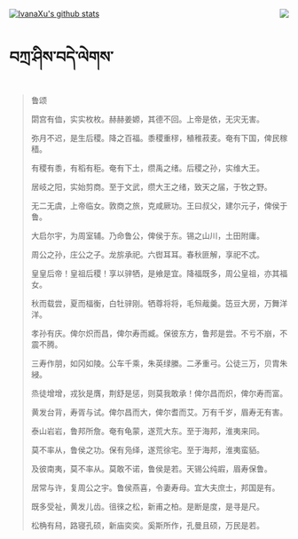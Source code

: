 [![IvanaXu's github stats](https://github-readme-stats.vercel.app/api?username=IvanaXu&show_icons=true&theme=vue-dark)](https://github.com/anuraghazra/github-readme-stats)
<img align="right" src="https://github-readme-stats.vercel.app/api/top-langs/?username=IvanaXu&langs_count=3&theme=graywhite" />
# བཀྲ་ཤིས་བདེ་ལེགས་
> 鲁颂
> 
> 閟宫有侐，实实枚枚。赫赫姜嫄，其德不回。上帝是依，无灾无害。
> 
> 弥月不迟，是生后稷。降之百福。黍稷重穋，稙稚菽麦。奄有下国，俾民稼穑。
> 
> 有稷有黍，有稻有秬。奄有下土，缵禹之绪。后稷之孙，实维大王。
> 
> 居岐之阳，实始剪商。至于文武，缵大王之绪，致天之届，于牧之野。
> 
> 无二无虞，上帝临女。敦商之旅，克咸厥功。王曰叔父，建尔元子，俾侯于鲁。
> 
> 大启尔宇，为周室辅。乃命鲁公，俾侯于东。锡之山川，土田附庸。
> 
> 周公之孙，庄公之子。龙旂承祀。六辔耳耳。春秋匪解，享祀不忒。
> 
> 皇皇后帝！皇祖后稷！享以骍牺，是飨是宜。降福既多，周公皇祖，亦其福女。
> 
> 秋而载尝，夏而楅衡，白牡骍刚。牺尊将将，毛炰胾羹。笾豆大房，万舞洋洋。
> 
> 孝孙有庆。俾尔炽而昌，俾尔寿而臧。保彼东方，鲁邦是尝。不亏不崩，不震不腾。
> 
> 三寿作朋，如冈如陵。公车千乘，朱英绿縢。二矛重弓。公徒三万，贝胄朱綅。
> 
> 烝徒增增，戎狄是膺，荆舒是惩，则莫我敢承！俾尔昌而炽，俾尔寿而富。
> 
> 黄发台背，寿胥与试。俾尔昌而大，俾尔耆而艾。万有千岁，眉寿无有害。
> 
> 泰山岩岩，鲁邦所詹。奄有龟蒙，遂荒大东。至于海邦，淮夷来同。
> 
> 莫不率从，鲁侯之功。保有凫绎，遂荒徐宅。至于海邦，淮夷蛮貊。
> 
> 及彼南夷，莫不率从。莫敢不诺，鲁侯是若。天锡公纯嘏，眉寿保鲁。
> 
> 居常与许，复周公之宇。鲁侯燕喜，令妻寿母。宜大夫庶士，邦国是有。
> 
> 既多受祉，黄发儿齿。徂徠之松，新甫之柏。是断是度，是寻是尺。
> 
> 松桷有舄，路寝孔硕，新庙奕奕。奚斯所作，孔曼且硕，万民是若。
>